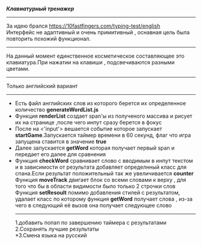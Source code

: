 ***Клавиатурный тренажер***
***
За идею брался https://10fastfingers.com/typing-test/english <br>
Интерфейс не адаптивный и очень примитивный , оснавная цель была повторить похожий функционал.<br>

***
На данный момент единственное косметическое составляющее это клавиатура.При нажатии на клавиши , подсвечиваются разными цветами.
***
Только английский вариант
***

<ul>
<li>Есть файл английских слов из которого берется их определенное количество <b>generateWordList.js</b></li>
<li>Функция <b>renderList</b> создает span'ы из полученого массива и рисует их на странице ,после чего инпут сразу берется в фокус  </li>
<li>После на <'input'> вешается событие которое запускает <b>startGame</b>.Запускается таймер времени в 60 секунд, флаг что игра запущена ставится в значение <b>true</b> </li>
<li>Далее запускается <b>getWord</b> которая получает первый span и передает его далее для сравнения </li>
<li>Функция <b>checkWord</b> сравнивает слово с вводимым в инпут текстом и в зависимости от результата добавляет определнный класс для спана.Если результат положительный так же увеличивается <b>counter</b><br>
Функция <b>moveTrack</b> двигает блок со всеми словами к верху , для того что бы в области видимости было только 2 строчки слов <br>
Функция <b>setResoult</b> помимо добавления стилей с результатом, удалает класс по которому функция <b>getWord</b> получает слова , из-за чего в следующий её вызов она получает следующее слово</li>

***

1.добавить попап по завершению таймера с результатами <br>
2.Сохранять лучшие результаты <br>
*3.Смена языка на русский <br>




